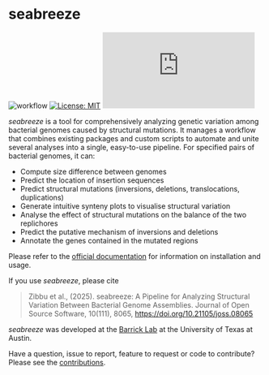 # seabreeze
![workflow](https://github.com/barricklab/seabreeze/actions/workflows/ci.yaml/badge.svg)
[![License: MIT](https://img.shields.io/badge/License-MIT-yellow.svg)](https://opensource.org/licenses/MIT)
[![Latest release](https://badgen.net/github/release/Naereen/Strapdown.js)](https://github.com/barricklab/seabreeze/releases)

_seabreeze_ is a tool for comprehensively analyzing genetic variation among bacterial genomes caused by structural mutations. It manages a workflow that combines existing packages and custom scripts to automate and unite several analyses into a single, easy-to-use pipeline. For specified pairs of bacterial genomes, it can:

- Compute size difference between genomes
- Predict the location of insertion sequences
- Predict structural mutations (inversions, deletions, translocations, duplications)
- Generate intuitive synteny plots to visualise structural variation
- Analyse the effect of structural mutations on the balance of the two replichores
- Predict the putative mechanism of inversions and deletions
- Annotate the genes contained in the mutated regions

Please refer to the [official documentation](https://barricklab.github.io/seabreeze) for information on installation and usage.

If you use _seabreeze_, please cite 

> Zibbu et al., (2025). seabreeze: A Pipeline for Analyzing Structural Variation Between Bacterial Genome Assemblies. Journal of Open Source Software, 10(111), 8065, https://doi.org/10.21105/joss.08065
 
_seabreeze_ was developed at the [Barrick Lab](https://barricklab.org/twiki/bin/view/Lab) at the University of Texas at Austin. 

Have a question, issue to report, feature to request or code to contribute? Please see the [contributions](https://github.com/barricklab/seabreeze/blob/main/contributing.md).

